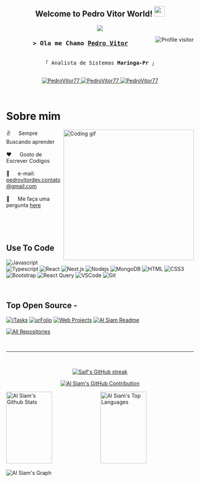 
<h2 align="center">
  Welcome to Pedro Vitor World!
  <img src="https://media.giphy.com/media/hvRJCLFzcasrR4ia7z/giphy.gif" width="28">
</h2>
<p align="center">
  <a href="https://github.com/PedroVitor77"><img src="https://readme-typing-svg.herokuapp.com/?lines=Back%20End%20Developer;Sempre%20Aprendendo&center=true&width=380&height=45"></a>
</p>



<a href="https://komarev.com/ghpvc/?username=PedroVitor77">
  <img align="right" src="https://komarev.com/ghpvc/?username=PedroVitor77&label=Visitors&color=0e75b6&style=flat" alt="Profile visitor" />
</a>

<!-- Intro  -->
<h3 align="center">
        <samp>&gt; Ola me Chamo
                <b><a target="_blank" href="https://PedroVitor77.com">Pedro Vitor</a></b>
        </samp>
</h3>


<p align="center"> 
  <samp>
    <br>
    「 Analista de Sistemas <b>Maringa-Pr</b> 」
    <br>
    <br>
  </samp>
</p>

<p align="center">
 <a href="https://linkedin.com/in/pedro-vitor77" target="_blank">
  <img src="https://img.shields.io/badge/LinkedIn-0077B5?style=for-the-badge&logo=linkedin&logoColor=white" alt="PedroVitor77"/>
 </a>
 <a href="https://instagram.com/Pedro_Vitor77" target="_blank">
  <img src="https://img.shields.io/badge/Instagram-fe4164?style=for-the-badge&logo=instagram&logoColor=white" alt="PedroVitor77" />
 </a> 
 <a href="https://facebook.com/PedroVitor77.dev" target="_blank">
  <img src="https://img.shields.io/badge/Gmail-20BEFF?&style=for-the-badge&logo=Gmail&logoColor=red" alt="PedroVitor77"  />
  </a> 
</p>
<br />

<!-- About Section -->
 # Sobre mim
 
<p>
 <img align="right" width="350" src="/assets/programmer.gif" alt="Coding gif" />
  
 ✌️ &emsp; Sempre Buscando aprender <br/><br/>
 ❤️ &emsp; Gosto de Escrever Codigos<br/><br/>
 📧 &emsp; e-mail: pedrovitordev.contato@gmail.com<br/><br/>
 💬 &emsp; Me faça uma pergunta [here](https://github.com/PedroVitor77/PedroVitor77/issues)

</p>

<br/>
<br/>
<br/>

## Use To Code

![Javascript](https://img.shields.io/badge/Javascript-F0DB4F?style=for-the-badge&labelColor=black&logo=javascript&logoColor=F0DB4F)
![Typescript](https://img.shields.io/badge/Typescript-007acc?style=for-the-badge&labelColor=black&logo=typescript&logoColor=007acc)
![React](https://img.shields.io/badge/-React-61DBFB?style=for-the-badge&labelColor=white&logo=react&logoColor=61DBFB)
![Next.js](https://img.shields.io/badge/java-000000?style=for-the-badge&logo=java&logoColor=white)
![Nodejs](https://img.shields.io/badge/Nodejs-3C873A?style=for-the-badge&labelColor=black&logo=node.js&logoColor=3C873A)
![MongoDB](https://img.shields.io/badge/MongoDB-4EA94B?style=for-the-badge&logo=mongodb&logoColor=white)
![HTML](https://img.shields.io/badge/HTML5-E34F26?style=for-the-badge&logo=html5&logoColor=white)
![CSS3](https://img.shields.io/badge/CSS3-1572B6?style=for-the-badge&logo=css3&logoColor=white)
![Bootstrap](https://img.shields.io/badge/Bootstrap-563D7C?style=for-the-badge&logo=bootstrap&logoColor=white)
![React Query](https://img.shields.io/badge/-React_Query-FF4154?style=for-the-badge&logo=react%20query&logoColor=white)
![VSCode](https://img.shields.io/badge/Visual_Studio-0078d7?style=for-the-badge&logo=visual%20studio&logoColor=white)
![Git](https://img.shields.io/badge/Git-F05032?style=for-the-badge&logo=git&logoColor=white)

<br/>

## Top Open Source -
[![iTasks](https://github-readme-stats.vercel.app/api/pin/?username=PedroVitor77&repo=itasks&border_color=7F3FBF&bg_color=0D1117&title_color=C9D1D9&text_color=8B949E&icon_color=7F3FBF)](https://github.com/PedroVitor77/itasks)
[![urFolio](https://github-readme-stats.vercel.app/api/pin/?username=PedroVitor77&repo=urfolio&border_color=7F3FBF&bg_color=0D1117&title_color=C9D1D9&text_color=8B949E&icon_color=7F3FBF)](https://github.com/PedroVitor77/urfolio)
[![Web Projects](https://github-readme-stats.vercel.app/api/pin/?username=PedroVitor77&repo=web-projects&border_color=7F3FBF&bg_color=0D1117&title_color=C9D1D9&text_color=8B949E&icon_color=7F3FBF)](https://github.com/PedroVitor77/web-projects)
[![Al Siam Readme](https://github-readme-stats.vercel.app/api/pin/?username=PedroVitor77&repo=PedroVitor77&border_color=7F3FBF&bg_color=0D1117&title_color=C9D1D9&text_color=8B949E&icon_color=7F3FBF)](https://github.com/PedroVitor77/PedroVitor77)

<p align="left">
  <a href="https://github.com/PedroVitor77?tab=repositories" target="_blank"><img alt="All Repositories" title="All Repositories" src="https://img.shields.io/badge/-All%20Repos-2962FF?style=for-the-badge&logo=koding&logoColor=white"/></a>
</p>

<br/>
<hr/>
<br/>

<p align="center">
  <a href="https://github.com/PedroVitor77">
    <img src="https://github-readme-streak-stats.herokuapp.com/?user=PedroVitor77&theme=radical&border=7F3FBF&background=0D1117" alt="Saif's GitHub streak"/>
  </a>
</p>

<p align="center">
  <a href="https://github.com/PedroVitor77">
    <img src="https://github-profile-summary-cards.vercel.app/api/cards/profile-details?username=PedroVitor77&theme=radical" alt="Al Siam's GitHub Contribution"/>
  </a>
</p>

<a> 
    <a href="https://github.com/PedroVitor77"><img alt="Al Siam's Github Stats" src="https://denvercoder1-github-readme-stats.vercel.app/api?username=PedroVitor77&show_icons=true&count_private=true&theme=react&border_color=7F3FBF&bg_color=0D1117&title_color=F85D7F&icon_color=F8D866" height="192px" width="49.5%"/></a>
  <a href="https://github.com/PedroVitor77"><img alt="Al Siam's Top Languages" src="https://denvercoder1-github-readme-stats.vercel.app/api/top-langs/?username=PedroVitor77&langs_count=8&layout=compact&theme=react&border_color=7F3FBF&bg_color=0D1117&title_color=F85D7F&icon_color=F8D866" height="192px" width="49.5%"/></a>
  <br/>
</a>


![Al Siam's Graph](https://github-readme-activity-graph.vercel.app/graph?username=PedroVitor77&custom_title=Al%20Siam's%20GitHub%20Activity%20Graph&bg_color=0D1117&color=7F3FBF&line=7F3FBF&point=7F3FBF&area_color=FFFFFF&title_color=FFFFFF&area=true)
